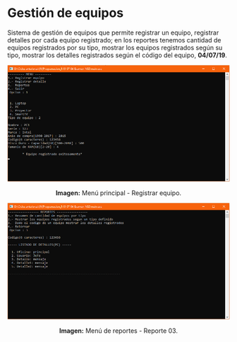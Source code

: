 # Gestión de equipos
Sistema de gestión de equipos que permite registrar un equipo, registrar detalles por cada equipo registrado; en los reportes tenemos cantidad de equipos registrados por su tipo, mostrar los equipos registrados según su tipo, mostrar los detalles registrados según el código del equipo, **04/07/19**.

<div align="center">
<img src="media/menu-principal.png">
<p><strong>Imagen:</strong> Menú principal - Registrar equipo.</p>
</div>

<div align="center">
<img src="media/menu-reportes.png">
<p><strong>Imagen:</strong> Menú de reportes - Reporte 03.</p>
</div>
